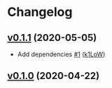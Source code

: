 # Changelog

## [v0.1.1](https://github.com/k1LoW/tbls-meta/compare/v0.1.0...v0.1.1) (2020-05-05)

* Add dependencies [#1](https://github.com/k1LoW/tbls-meta/pull/1) ([k1LoW](https://github.com/k1LoW))

## [v0.1.0](https://github.com/k1LoW/tbls-meta/compare/81f287725c64...v0.1.0) (2020-04-22)

